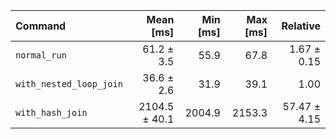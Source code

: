| Command | Mean [ms] | Min [ms] | Max [ms] | Relative |
|:---|---:|---:|---:|---:|
| `normal_run` | 61.2 ± 3.5 | 55.9 | 67.8 | 1.67 ± 0.15 |
| `with_nested_loop_join` | 36.6 ± 2.6 | 31.9 | 39.1 | 1.00 |
| `with_hash_join` | 2104.5 ± 40.1 | 2004.9 | 2153.3 | 57.47 ± 4.15 |
